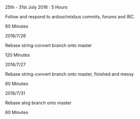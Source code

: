 25th - 31st July 2016 : 5 Hours

Follow and respond to ardour/mixbus commits, forums and IRC.

60 Minutes

2016/7/26

Rebase string-convert branch onto master

120 Minutes

2016/7/27

Rebase string-convert branch onto master, finished and messy

60 Minutes

2016/7/31

Rebase alog branch onto master

60 Minutes
